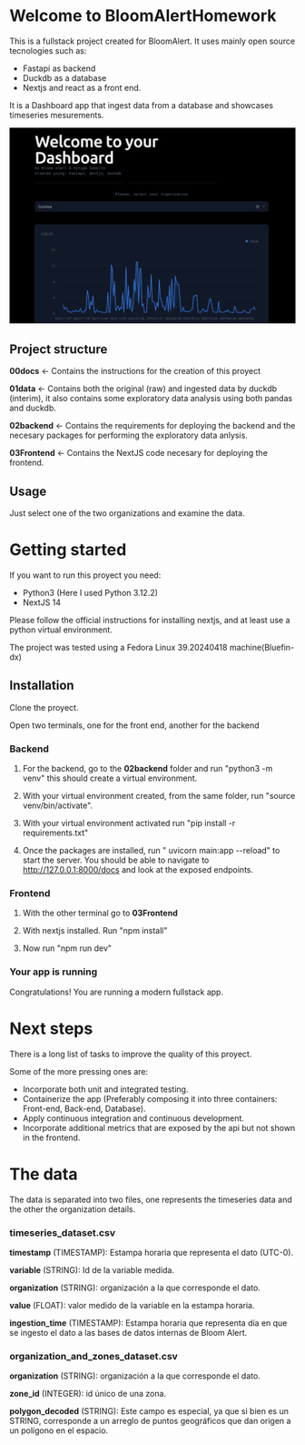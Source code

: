 # Welcome to BloomAlertHomework

This is a fullstack project created for BloomAlert. It uses mainly open source tecnologies such as:
- Fastapi as backend
- Duckdb as a database
- Nextjs and react as a front end.

It is a Dashboard app that ingest data from a database and showcases timeseries mesurements.


![alt text](image.png)


## Project structure


**00docs** <- Contains the instructions for the creation of this proyect

**01data** <- Contains both the original (raw) and ingested data by duckdb (interim), it also contains some exploratory data analysis using both pandas and duckdb.

**02backend** <- Contains the requirements for deploying the backend and the necesary packages for performing the exploratory data anlysis.

**03Frontend** <- Contains the NextJS code necesary for deploying the frontend.


## Usage

Just select one of the two organizations and examine the data.



# Getting started

If you want to run this proyect you need:

- Python3 (Here I used Python 3.12.2)
- NextJS 14

Please follow the official instructions for installing nextjs, and at least use a python virtual environment.

The project was tested using a Fedora Linux 39.20240418 machine(Bluefin-dx)

## Installation

Clone the proyect.

Open two terminals, one for the front end, another for the backend

### Backend

1. For the backend, go to the **02backend** folder and run "python3 -m venv" this should create a virtual environment.

2. With your virtual environment created, from the same folder, run "source venv/bin/activate".

3. With your virtual environment activated run "pip install -r requirements.txt"

4. Once the packages are installed, run " uvicorn main:app --reload" to start the server. You should be able to navigate to http://127.0.0.1:8000/docs and look at the exposed endpoints.

### Frontend

1. With the other terminal go to **03Frontend**

2. With nextjs installed. Run "npm install"

3. Now run "npm run dev"


### Your app is running
Congratulations! You are running a modern fullstack app.



# Next steps

There is a long list of tasks to improve the quality of this proyect.

Some of the more pressing ones are:

- Incorporate both unit and integrated testing.
- Containerize the app (Preferably composing it into three containers: Front-end, Back-end, Database).
- Apply continuous integration and continuous development.
- Incorporate additional metrics that are exposed by the api but not shown in the frontend.




# The data

The data is separated into two files, one represents the timeseries data and the other the organization details.

### timeseries_dataset.csv

**timestamp** (TIMESTAMP): Estampa horaria que representa el dato (UTC-0).

**variable** (STRING): Id de la variable medida.

**organization** (STRING): organización a la que corresponde el dato.

**value** (FLOAT): valor medido de la variable en la estampa horaria.

**ingestion_time** (TIMESTAMP): Estampa horaria que representa día en que se ingesto el dato a las bases de datos internas de Bloom Alert.

### organization_and_zones_dataset.csv
**organization** (STRING): organización a la que corresponde el dato.

**zone_id** (INTEGER): id único de una zona.

**polygon_decoded** (STRING): Este campo es especial, ya que si bien es un STRING, corresponde a un arreglo de puntos geográficos que dan origen a un polígono en el espacio. 



